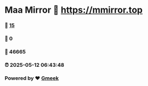 # Maa Mirror :link: https://mmirror.top 
### :page_facing_up: [15](https://mmirror.top/tag.html) 
### :speech_balloon: 0 
### :hibiscus: 46665 
### :alarm_clock: 2025-05-12 06:43:48 
### Powered by :heart: [Gmeek](https://github.com/Meekdai/Gmeek)
